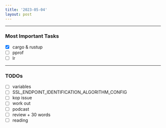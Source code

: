 ```yaml
---
title: '2023-05-04'
layout: post
---
```


---

### Most Important Tasks

- [x] cargo & rustup
- [ ] pprof
- [ ] lr

---

### TODOs

- [ ] variables
- [ ] SSL_ENDPOINT_IDENTIFICATION_ALGORITHM_CONFIG
- [ ] kop issue
- [ ] work out
- [ ] podcast
- [ ] review + 30 words
- [ ] reading
